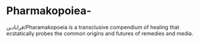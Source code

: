 # Pharmakopoiea-
قرابادين/Pharamakopoeia is a transclusive compendium of healing that ecstatically probes the common origins and futures of remedies and media.
